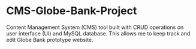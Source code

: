 # CMS-Globe-Bank-Project
Content Management System (CMS) tool built with CRUD operations on user interface (UI) and MySQL database.
This allows me to keep track and edit Globe Bank prototype website. 
